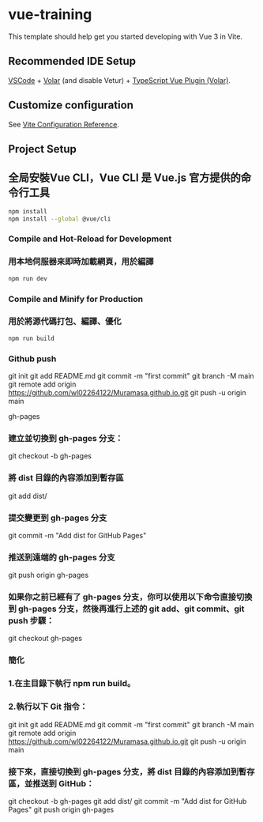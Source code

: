 # vue-training

This template should help get you started developing with Vue 3 in Vite.

## Recommended IDE Setup

[VSCode](https://code.visualstudio.com/) + [Volar](https://marketplace.visualstudio.com/items?itemName=Vue.volar) (and disable Vetur) + [TypeScript Vue Plugin (Volar)](https://marketplace.visualstudio.com/items?itemName=Vue.vscode-typescript-vue-plugin).

## Customize configuration

See [Vite Configuration Reference](https://vitejs.dev/config/).

## Project Setup
## 全局安裝Vue CLI，Vue CLI 是 Vue.js 官方提供的命令行工具
```sh
npm install
npm install --global @vue/cli
```

### Compile and Hot-Reload for Development
### 用本地伺服器來即時加載網頁，用於編譯
```sh
npm run dev
```

### Compile and Minify for Production
### 用於將源代碼打包、編譯、優化
```sh
npm run build
```

### Github push
git init
git add README.md
git commit -m "first commit"
git branch -M main
git remote add origin https://github.com/wl02264122/Muramasa.github.io.git
git push -u origin main

gh-pages

### 建立並切換到 gh-pages 分支：
git checkout -b gh-pages
### 將 dist 目錄的內容添加到暫存區
git add dist/
### 提交變更到 gh-pages 分支
git commit -m "Add dist for GitHub Pages"
### 推送到遠端的 gh-pages 分支
git push origin gh-pages

### 如果你之前已經有了 gh-pages 分支，你可以使用以下命令直接切換到 gh-pages 分支，然後再進行上述的 git add、git commit、git push 步驟：

git checkout gh-pages

### 簡化
### 1.在主目錄下執行 npm run build。
### 2.執行以下 Git 指令：
git init
git add README.md
git commit -m "first commit"
git branch -M main
git remote add origin https://github.com/wl02264122/Muramasa.github.io.git
git push -u origin main

### 接下來，直接切換到 gh-pages 分支，將 dist 目錄的內容添加到暫存區，並推送到 GitHub： 
git checkout -b gh-pages
git add dist/
git commit -m "Add dist for GitHub Pages"
git push origin gh-pages